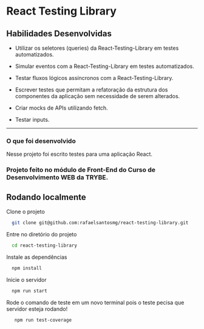 
# React Testing Library

## Habilidades Desenvolvidas

* Utilizar os seletores (queries) da React-Testing-Library em testes automatizados.

* Simular eventos com a React-Testing-Library em testes automatizados.

* Testar fluxos lógicos assíncronos com a React-Testing-Library.

* Escrever testes que permitam a refatoração da estrutura dos componentes da aplicação sem necessidade de serem alterados.

* Criar mocks de APIs utilizando fetch.

* Testar inputs.

---

### O que foi desenvolvido

Nesse projeto foi escrito testes para uma aplicação React.

### Projeto feito no módulo de Front-End do Curso de Desenvolvimento WEB da TRYBE.

## Rodando localmente

Clone o projeto

```bash
  git clone git@github.com:rafaelsantosmg/react-testing-library.git
```

Entre no diretório do projeto

```bash
  cd react-testing-library
```

Instale as dependências

```bash
  npm install
```

Inicie o servidor

```bash
  npm run start
```

Rode o comando de teste em um novo terminal pois o teste pecisa que servidor esteja rodando!
```bash
   npm run test-coverage
```
